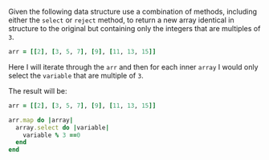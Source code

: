 Given the following data structure use a combination of methods, including either the `select` or `reject` method, to return a new array identical in structure to the original but containing only the integers that are multiples of `3`.



```ruby
arr = [[2], [3, 5, 7], [9], [11, 13, 15]]
```

Here I will iterate through the `arr` and then for each inner `array` I would only select the `variable` that are multiple of `3`. 

The result will be: 

```ruby
arr = [[2], [3, 5, 7], [9], [11, 13, 15]]

arr.map do |array|
  array.select do |variable|
    variable % 3 ==0
  end
end
```





